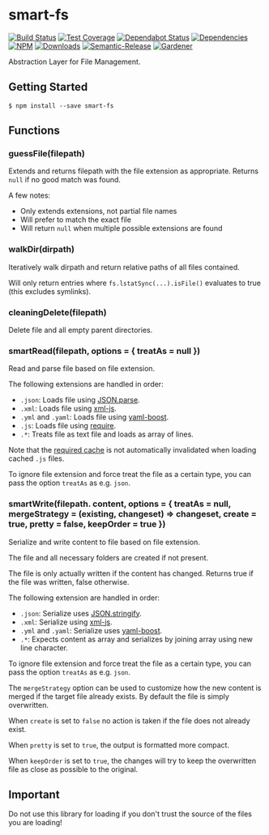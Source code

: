 # smart-fs

[![Build Status](https://circleci.com/gh/blackflux/smart-fs.png?style=shield)](https://circleci.com/gh/blackflux/smart-fs)
[![Test Coverage](https://img.shields.io/coveralls/blackflux/smart-fs/master.svg)](https://coveralls.io/github/blackflux/smart-fs?branch=master)
[![Dependabot Status](https://api.dependabot.com/badges/status?host=github&repo=blackflux/smart-fs)](https://dependabot.com)
[![Dependencies](https://david-dm.org/blackflux/smart-fs/status.svg)](https://david-dm.org/blackflux/smart-fs)
[![NPM](https://img.shields.io/npm/v/smart-fs.svg)](https://www.npmjs.com/package/smart-fs)
[![Downloads](https://img.shields.io/npm/dt/smart-fs.svg)](https://www.npmjs.com/package/smart-fs)
[![Semantic-Release](https://github.com/blackflux/js-gardener/blob/master/assets/icons/semver.svg)](https://github.com/semantic-release/semantic-release)
[![Gardener](https://github.com/blackflux/js-gardener/blob/master/assets/badge.svg)](https://github.com/blackflux/js-gardener)

Abstraction Layer for File Management.

## Getting Started

    $ npm install --save smart-fs

## Functions

### guessFile(filepath)

Extends and returns filepath with the file extension as appropriate. Returns `null` if no good match was found.

A few notes:
  - Only extends extensions, not partial file names
  - Will prefer to match the exact file
  - Will return `null` when multiple possible extensions are found

### walkDir(dirpath)

Iteratively walk dirpath and return relative paths of all files contained.

Will only return entries where `fs.lstatSync(...).isFile()` evaluates to true (this excludes symlinks).

### cleaningDelete(filepath)

Delete file and all empty parent directories.

### smartRead(filepath, options = { treatAs = null })

Read and parse file based on file extension.

The following extensions are handled in order:

- `.json`: Loads file using [JSON.parse](https://developer.mozilla.org/en-US/docs/Web/JavaScript/Reference/Global_Objects/JSON/parse).
- `.xml`: Loads file using [xml-js](https://github.com/nashwaan/xml-js).
- `.yml` and `.yaml`: Loads file using [yaml-boost](https://github.com/blackflux/yaml-boost).
- `.js`: Loads file using [require](https://nodejs.org/api/modules.html#modules_require_id).
- `.*`: Treats file as text file and loads as array of lines.

Note that the [required cache](https://nodejs.org/api/modules.html#modules_require_cache) is not automatically invalidated when loading cached `.js` files.

To ignore file extension and force treat the file as a certain type, you can pass the option `treatAs` as e.g. `json`.

### smartWrite(filepath. content, options = { treatAs = null, mergeStrategy = (existing, changeset) => changeset, create = true, pretty = false, keepOrder = true })

Serialize and write content to file based on file extension.

The file and all necessary folders are created if not present.

The file is only actually written if the content has changed. 
Returns true if the file was written, false otherwise.

The following extension are handled in order:

- `.json`: Serialize uses [JSON.stringify](https://developer.mozilla.org/en-US/docs/Web/JavaScript/Reference/Global_Objects/JSON/stringify).
- `.xml`: Serialize using [xml-js](https://github.com/nashwaan/xml-js).
- `.yml` and `.yaml`: Serialize uses [yaml-boost](https://github.com/blackflux/yaml-boost).
- `.*`: Expects content as array and serializes by joining array using new line character.

To ignore file extension and force treat the file as a certain type, you can pass the option `treatAs` as e.g. `json`.

The `mergeStrategy` option can be used to customize how the new content is merged if the target file already exists.
By default the file is simply overwritten.

When `create` is set to `false` no action is taken if the file does not already exist.

When `pretty` is set to `true`, the output is formatted more compact.

When `keepOrder` is set to `true`, the changes will try to keep the overwritten file as close as possible to the original.

## Important

Do not use this library for loading if you don't trust the source of the files you are loading!
